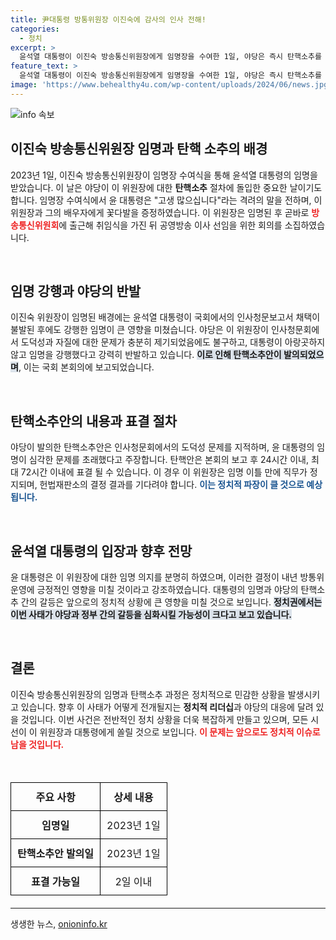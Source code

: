 ```yaml
---
title: 尹대통령 방통위원장 이진숙에 감사의 인사 전해!
categories:
  - 정치
excerpt: >
  윤석열 대통령이 이진숙 방송통신위원장에게 임명장을 수여한 1일, 야당은 즉시 탄핵소추를 발의했다. 도덕성과 자질에 문제가 있다는 야당의 주장 속, 이 위원장 취임 2일 만의 직무 정지가 예고되며 향후 정국의 긴장감이 고조되고 있다.
feature_text: >
  윤석열 대통령이 이진숙 방송통신위원장에게 임명장을 수여한 1일, 야당은 즉시 탄핵소추를 발의했다. 도덕성과 자질에 문제가 있다는 야당의 주장 속, 이 위원장 취임 2일 만의 직무 정지가 예고되며 향후 정국의 긴장감이 고조되고 있다.
image: 'https://www.behealthy4u.com/wp-content/uploads/2024/06/news.jpg'
---
```


<p><img src="https://www.behealthy4u.com/wp-content/uploads/2024/06/news.jpg" alt="info 속보" /></p>

<h2 data-ke-size="size26">이진숙 방송통신위원장 임명과 탄핵 소추의 배경</h2>

<p data-ke-size="size16">2023년 1일, 이진숙 방송통신위원장이 임명장 수여식을 통해 윤석열 대통령의 임명을 받았습니다. 이 날은 야당이 이 위원장에 대한 <b>탄핵소추</b> 절차에 돌입한 중요한 날이기도 합니다. 임명장 수여식에서 윤 대통령은 "고생 많으십니다"라는 격려의 말을 전하며, 이 위원장과 그의 배우자에게 꽃다발을 증정하였습니다. 이 위원장은 임명된 후 곧바로 <b><span style="color: #ee2323;">방송통신위원회</span></b>에 출근해 취임식을 가진 뒤 공영방송 이사 선임을 위한 회의를 소집하였습니다.</p>

<p data-ke-size="size16">&nbsp;</p>

<h2 data-ke-size="size26">임명 강행과 야당의 반발</h2>

<p data-ke-size="size16">이진숙 위원장이 임명된 배경에는 윤석열 대통령이 국회에서의 인사청문보고서 채택이 불발된 후에도 강행한 임명이 큰 영향을 미쳤습니다. 야당은 이 위원장이 인사청문회에서 도덕성과 자질에 대한 문제가 충분히 제기되었음에도 불구하고, 대통령이 아랑곳하지 않고 임명을 강행했다고 강력히 반발하고 있습니다. <b><span style="background-color: #21538527;">이로 인해 탄핵소추안이 발의되었으며</span></b>, 이는 국회 본회의에 보고되었습니다.</p>

<p data-ke-size="size16">&nbsp;</p>

<h2 data-ke-size="size26">탄핵소추안의 내용과 표결 절차</h2>

<p data-ke-size="size16">야당이 발의한 탄핵소추안은 인사청문회에서의 도덕성 문제를 지적하며, 윤 대통령의 임명이 심각한 문제를 초래했다고 주장합니다. 탄핵안은 본회의 보고 후 24시간 이내, 최대 72시간 이내에 표결 될 수 있습니다. 이 경우 이 위원장은 임명 이틀 만에 직무가 정지되며, 헌법재판소의 결정 결과를 기다려야 합니다. <b><span style="color: #1a5490;">이는 정치적 파장이 클 것으로 예상됩니다.</span></b></p>

<p data-ke-size="size16">&nbsp;</p>

<h2 data-ke-size="size26">윤석열 대통령의 입장과 향후 전망</h2>

<p data-ke-size="size16">윤 대통령은 이 위원장에 대한 임명 의지를 분명히 하였으며, 이러한 결정이 내년 방통위 운영에 긍정적인 영향을 미칠 것이라고 강조하였습니다. 대통령의 임명과 야당의 탄핵소추 간의 갈등은 앞으로의 정치적 상황에 큰 영향을 미칠 것으로 보입니다. <b><span style="background-color: #21538527;">정치권에서는 이번 사태가 야당과 정부 간의 갈등을 심화시킬 가능성이 크다고 보고 있습니다.</span></b></p>

<p data-ke-size="size16">&nbsp;</p>

<h2 data-ke-size="size26">결론</h2>

<p data-ke-size="size16">이진숙 방송통신위원장의 임명과 탄핵소추 과정은 정치적으로 민감한 상황을 발생시키고 있습니다. 향후 이 사태가 어떻게 전개될지는 <b>정치적 리더십</b>과 야당의 대응에 달려 있을 것입니다. 이번 사건은 전반적인 정치 상황을 더욱 복잡하게 만들고 있으며, 모든 시선이 이 위원장과 대통령에게 쏠릴 것으로 보입니다. <b><span style="color: #ee2323;">이 문제는 앞으로도 정치적 이슈로 남을 것입니다.</span></b></p>

<p data-ke-size="size16">&nbsp;</p>

<table style="width: 100%; border-collapse: collapse; margin: 20px 0;">
    <thead>
        <tr>
            <th style="border: 1px solid #000; padding: 10px; text-align: center;">주요 사항</th>
            <th style="border: 1px solid #000; padding: 10px; text-align: center;">상세 내용</th>
        </tr>
    </thead>
    <tbody>
        <tr>
            <td style="border: 1px solid #000; padding: 10px; text-align: center;"><b>임명일</b></td>
            <td style="border: 1px solid #000; padding: 10px; text-align: center;">2023년 1일</td>
        </tr>
        <tr>
            <td style="border: 1px solid #000; padding: 10px; text-align: center;"><b>탄핵소추안 발의일</b></td>
            <td style="border: 1px solid #000; padding: 10px; text-align: center;">2023년 1일</td>
        </tr>
        <tr>
            <td style="border: 1px solid #000; padding: 10px; text-align: center;"><b>표결 가능일</b></td>
            <td style="border: 1px solid #000; padding: 10px; text-align: center;">2일 이내</td>
        </tr>
    </tbody>
</table>

<hr>
생생한 뉴스, <a href="https://onioninfo.kr" rel="dofollow">onioninfo.kr</a>


